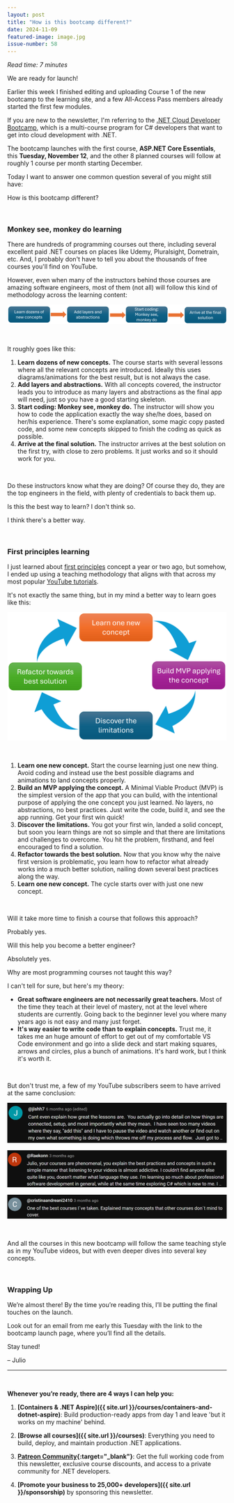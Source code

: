 ```yaml
---
layout: post
title: "How is this bootcamp different?"
date: 2024-11-09
featured-image: image.jpg
issue-number: 58
---
```


*Read time: 7 minutes*
​

We are ready for launch! 

Earlier this week I finished editing and uploading Course 1 of the new bootcamp to the learning site, and a few All-Access Pass members already started the first few modules. 

If you are new to the newsletter, I'm referring to the [.NET Cloud Developer Bootcamp](https://juliocasal.com/courses/dotnetbootcamp), which is a multi-course program for C# developers that want to get into cloud development with .NET.

The bootcamp launches with the first course, **ASP.NET Core Essentials**, this **Tuesday, November 12**, and the other 8 planned courses will follow at roughly 1 course per month starting December.

Today I want to answer one common question several of you might still have: 

How is this bootcamp different?

​

### **Monkey see, monkey do learning**
There are hundreds of programming courses out there, including several excellent paid .NET courses on places like Udemy, Pluralsight, Dometrain, etc. And, I probably don't have to tell you about the thousands of free courses you'll find on YouTube. 

However, even when many of the instructors behind those courses are amazing software engineers, most of them (not all) will follow this kind of methodology across the learning content:


![](/assets/images/2024-11-09/4ghDFAZYvbFtvU3CTR72ZN-kE4Ug3DfkwAUEBZ7m3R9x1.jpeg)

​

It roughly goes like this:

1.  <span>**Learn dozens of new concepts.** The course starts with several lessons where all the relevant concepts are introduced. Ideally this uses diagrams/animations for the best result, but is not always the case.</span>
2.  <span>**Add layers and abstractions.** With all concepts covered, the instructor leads you to introduce as many layers and abstractions as the final app will need, just so you have a good starting skeleton.</span>
3.  <span>**Start coding: Monkey see, monkey do.** The instructor will show you how to code the application exactly the way she/he does, based on her/his experience. There's some explanation, some magic copy pasted code, and some new concepts skipped to finish the coding as quick as possible.</span>
4.  <span>**Arrive at the final solution.** The instructor arrives at the best solution on the first try, with close to zero problems. It just works and so it should work for you.</span>

​

Do these instructors know what they are doing? Of course they do, they are the top engineers in the field, with plenty of credentials to back them up.

Is this the best way to learn? I don't think so. 

I think there's a better way.

​

### **First principles learning**
I just learned about [first principles](https://jamesclear.com/first-principles) concept a year or two ago, but somehow, I ended up using a teaching methodology that aligns with that across my most popular [YouTube tutorials](https://www.youtube.com/@juliocasal).

It's not exactly the same thing, but in my mind a better way to learn goes like this:


![](/assets/images/2024-11-09/4ghDFAZYvbFtvU3CTR72ZN-4nXiC21LapH6qJP7CLmufd.jpeg)

​

1.  <span>**Learn one new concept.** Start the course learning just one new thing. Avoid coding and instead use the best possible diagrams and animations to land concepts properly.</span>
2.  <span>**Build an MVP applying the concept.** A Minimal Viable Product (MVP) is the simplest version of the app that you can build, with the intentional purpose of applying the one concept you just learned. No layers, no abstractions, no best practices. Just write the code, build it, and see the app running. Get your first win quick!</span>
3.  <span>**Discover the limitations.** You got your first win, landed a solid concept, but soon you learn things are not so simple and that there are limitations and challenges to overcome. You hit the problem, firsthand, and feel encouraged to find a solution.</span>
4.  <span>**Refactor towards the best solution.** Now that you know why the naive first version is problematic, you learn how to refactor what already works into a much better solution, nailing down several best practices along the way.</span>
5.  <span>**Learn one new concept.** The cycle starts over with just one new concept.</span>

​

Will it take more time to finish a course that follows this approach?

Probably yes.

Will this help you become a better engineer?

Absolutely yes.

Why are most programming courses not taught this way?

I can't tell for sure, but here's my theory:

*   <span>**Great software engineers are not necessarily great teachers.** Most of the time they teach at their level of mastery, not at the level where students are currently. Going back to the beginner level you where many years ago is not easy and many just forget.</span>
*   <span>**It's way easier to write code than to explain concepts.** Trust me, it takes me an huge amount of effort to get out of my comfortable VS Code environment and go into a slide deck and start making squares, arrows and circles, plus a bunch of animations. It's hard work, but I think it's worth it.</span>

​

But don't trust me, a few of my YouTube subscribers seem to have arrived at the same conclusion:


![](/assets/images/2024-11-09/4ghDFAZYvbFtvU3CTR72ZN-jap9UTJF2tdMx4vzRjkYwu.jpeg)

![](/assets/images/2024-11-09/4ghDFAZYvbFtvU3CTR72ZN-k1ZXLtL4jXkjNB6Aic6zHb.jpeg)

![](/assets/images/2024-11-09/4ghDFAZYvbFtvU3CTR72ZN-bo1zY4XD79knz7PbuHXDbK.jpeg)

​

And all the courses in this new bootcamp will follow the same teaching style as in my YouTube videos, but with even deeper dives into several key concepts.

​

### **Wrapping Up**
We’re almost there! By the time you’re reading this, I’ll be putting the final touches on the launch.

Look out for an email from me early this Tuesday with the link to the bootcamp launch page, where you’ll find all the details.

Stay tuned!

– Julio

---


<br/>


**Whenever you’re ready, there are 4 ways I can help you:**

1. **[Containers & .NET Aspire]({{ site.url }}/courses/containers-and-dotnet-aspire)**: Build production-ready apps from day 1 and leave 'but it works on my machine' behind.

2. **[Browse all courses]({{ site.url }}/courses)**: Everything you need to build, deploy, and maintain production .NET applications.

3. **​[Patreon Community](https://www.patreon.com/juliocasal){:target="_blank"}**: Get the full working code from this newsletter, exclusive course discounts, and access to a private community for .NET developers.

4. **[Promote your business to 25,000+ developers]({{ site.url }}/sponsorship)** by sponsoring this newsletter.